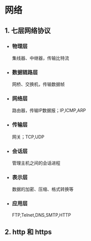 # 网络

## 1. 七层网络协议

- ### 物理层

    集线器、中继器，传输比特流

- ### 数据链路层

    网桥、交换机，传输数据帧

- ### 网络层

    路由器，传输IP数据报；IP,ICMP,ARP

- ### 传输层

    网关；TCP,UDP

- ### 会话层

    管理主机之间的会话进程

- ### 表示层

    数据的加密、压缩、格式转换等

- ### 应用层

    FTP,Telnet,DNS,SMTP,HTTP

## 2. http 和 https
